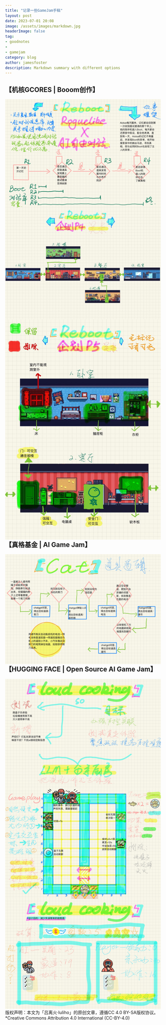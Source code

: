 ```yaml
---
title: "记录一些GameJam手稿"
layout: post
date: 2023-07-01 20:08
image: /assets/images/markdown.jpg
headerImage: false
tag:
- goodnotes
- 
- gamejam
category: blog
author: jamesfoster
description: Markdown summary with different options
---
```


## 【机核GCORES | Booom创作】
<img src="/assets/images/gamejam0101.jpg" style="float: inline-start;">
<img src="/assets/images/gamejam0104.jpg" style="float: inline-start;">
<img src="/assets/images/gamejam0105.jpg" style="float: inline-start;">

## 【真格基金 | AI Game Jam】
<img src="/assets/images/gamejam0201.jpg" style="float: inline-start;">

## 【HUGGING FACE | Open Source AI Game Jam】
<img src="/assets/images/gamejam0301.jpg" style="float: inline-start;">
<img src="/assets/images/gamejam0302.jpg" style="float: inline-start;">
<img src="/assets/images/gamejam0303.jpg" style="float: inline-start;">

---

版权声明：本文为「吕离火·luliho」的原创文章，遵循CC 4.0 BY-SA版权协议。
<br>*Creative Commons Attribution 4.0 International (CC-BY-4.0)


